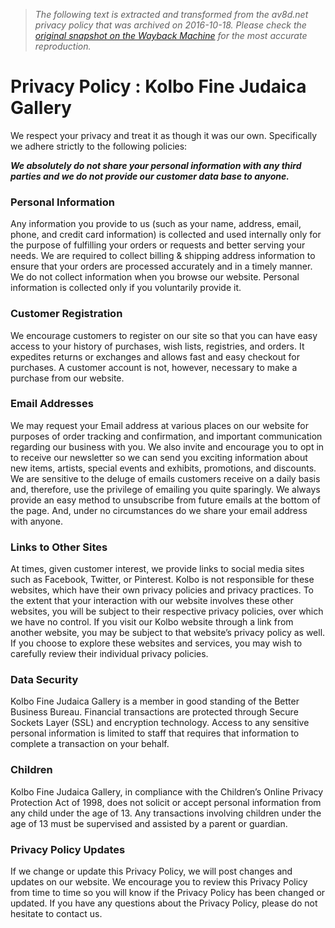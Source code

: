 > *The following text is extracted and transformed from the av8d.net privacy policy that was archived on 2016-10-18. Please check the [original snapshot on the Wayback Machine](https://web.archive.org/web/20161018164129id_/http%3A//av8d.net/privacy-policy) for the most accurate reproduction.*

# Privacy Policy : Kolbo Fine Judaica Gallery

We respect your privacy and treat it as though it was our own. Specifically we adhere strictly to the following policies: 

**_We absolutely do not share your personal information with any third parties and we do not provide our customer data base to anyone._**

### **Personal Information**

Any information you provide to us (such as your name, address, email, phone, and credit card information) is collected and used internally only for the purpose of fulfilling your orders or requests and better serving your needs. We are required to collect billing & shipping address information to ensure that your orders are processed accurately and in a timely manner. We do not collect information when you browse our website. Personal information is collected only if you voluntarily provide it. 

### **Customer Registration**

We encourage customers to register on our site so that you can have easy access to your history of purchases, wish lists, registries, and orders. It expedites returns or exchanges and allows fast and easy checkout for purchases. A customer account is not, however, necessary to make a purchase from our website. 

### **Email Addresses**

We may request your Email address at various places on our website for purposes of order tracking and confirmation, and important communication regarding our business with you. We also invite and encourage you to opt in to receive our newsletter so we can send you exciting information about new items, artists, special events and exhibits, promotions, and discounts. We are sensitive to the deluge of emails customers receive on a daily basis and, therefore, use the privilege of emailing you quite sparingly. We always provide an easy method to unsubscribe from future emails at the bottom of the page. And, under no circumstances do we share your email address with anyone. 

### **Links to Other Sites**

At times, given customer interest, we provide links to social media sites such as Facebook, Twitter, or Pinterest. Kolbo is not responsible for these websites, which have their own privacy policies and privacy practices. To the extent that your interaction with our website involves these other websites, you will be subject to their respective privacy policies, over which we have no control. If you visit our Kolbo website through a link from another website, you may be subject to that website’s privacy policy as well. If you choose to explore these websites and services, you may wish to carefully review their individual privacy policies. 

### **Data Security**

Kolbo Fine Judaica Gallery is a member in good standing of the Better Business Bureau. Financial transactions are protected through Secure Sockets Layer (SSL) and encryption technology. Access to any sensitive personal information is limited to staff that requires that information to complete a transaction on your behalf. 

### **Children**

Kolbo Fine Judaica Gallery, in compliance with the Children’s Online Privacy Protection Act of 1998, does not solicit or accept personal information from any child under the age of 13. Any transactions involving children under the age of 13 must be supervised and assisted by a parent or guardian. 

### **Privacy Policy Updates**

If we change or update this Privacy Policy, we will post changes and updates on our website. We encourage you to review this Privacy Policy from time to time so you will know if the Privacy Policy has been changed or updated. If you have any questions about the Privacy Policy, please do not hesitate to contact us. 
